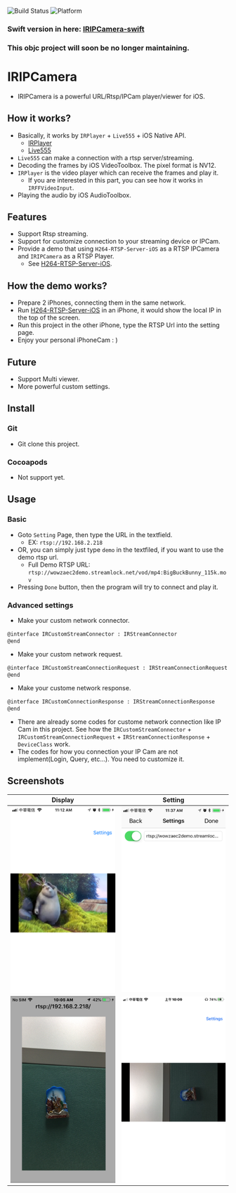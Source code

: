 ![Build Status](https://img.shields.io/badge/build-%20passing%20-brightgreen.svg)
![Platform](https://img.shields.io/badge/Platform-%20iOS%20-blue.svg)

### Swift version in here: [IRIPCamera-swift](https://github.com/irons163/IRIPCamera-swift)
### This objc project will soon be no longer maintaining.

# IRIPCamera 

- IRIPCamera is a powerful URL/Rtsp/IPCam player/viewer for iOS.

## How it works?
- Basically, it works by `IRPlayer` + `Live555` + iOS Native API.
    - [IRPlayer](https://github.com/irons163/IRPlayer)
    - [Live555](http://www.live555.com/)
- `Live555` can make a connection with a rtsp server/streaming.
- Decoding the frames by iOS VideoToolbox. The pixel format is NV12.
- `IRPlayer` is the video player which can receive the frames and play it.
    - If you are interested in this part, you can see how it works in `IRFFVideoInput`.
- Playing the audio by iOS AudioToolbox.

## Features
- Support Rtsp streaming.
- Support for customize connection to your streaming device or IPCam.
- Provide a demo that using `H264-RTSP-Server-iOS` as a RTSP IPCamera and `IRIPCamera` as a RTSP Player.
    - See [H264-RTSP-Server-iOS](https://github.com/irons163/H264-RTSP-Server-iOS).

## How the demo works?
- Prepare 2 iPhones, connecting them in the same network.
- Run [H264-RTSP-Server-iOS](https://github.com/irons163/H264-RTSP-Server-iOS) in an iPhone, it would show the local IP in the top of the screen.
- Run this project in the other iPhone, type the RTSP Url into the setting page.
- Enjoy your personal iPhoneCam : )

## Future
- Support Multi viewer.
- More powerful custom settings.

## Install
### Git
- Git clone this project.

### Cocoapods
- Not support yet.

## Usage

### Basic
- Goto `Setting` Page, then type the URL in the textfield.
    - EX: `rtsp://192.168.2.218`
- OR, you can simply just type `demo` in the textfiled, if you want to use the demo rtsp url.
  - Full Demo RTSP URL: `rtsp://wowzaec2demo.streamlock.net/vod/mp4:BigBuckBunny_115k.mov`
- Pressing `Done` button, then the program will try to connect and play it.

### Advanced settings
- Make your custom network connector.
```obj-c
@interface IRCustomStreamConnector : IRStreamConnector
@end
```

- Make your custom network request.
```obj-c
@interface IRCustomStreamConnectionRequest : IRStreamConnectionRequest
@end
```

- Make your custome network response.
```obj-c
@interface IRCustomConnectionResponse : IRStreamConnectionResponse
@end
```

- There are already some codes for custome network connection like IP Cam in this project.
See how the `IRCustomStreamConnector` + `IRCustomStreamConnectionRequest` + `IRStreamConnectionResponse` + `DeviceClass` work.
- The codes for how you connection your IP Cam are not implement(Login, Query, etc...). You need to customize it.

## Screenshots
|Display|Setting|
|---|---|
|![Demo](./ScreenShots/demo1.png)|![Demo](./ScreenShots/demo2.png)|
|![Demo](./ScreenShots/demo3.png)|![Demo](./ScreenShots/demo4.png)|
